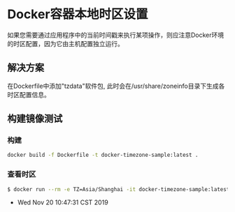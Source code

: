 # Docker容器本地时区设置

如果您需要通过应用程序中的当前时间戳来执行某项操作，则应注意Docker环境的时区配置，因为它由主机配置独立运行。

## 解决方案
在Dockerfile中添加"tzdata"软件包, 此时会在/usr/share/zoneinfo目录下生成各时区配置信息。

## 构建镜像测试

### 构建
```bash
docker build -f Dockerfile -t docker-timezone-sample:latest .
```
### 查看时区
``` bash
$ docker run --rm -e TZ=Asia/Shanghai -it docker-timezone-sample:latest date
```

* Wed Nov 20 10:47:31 CST 2019


